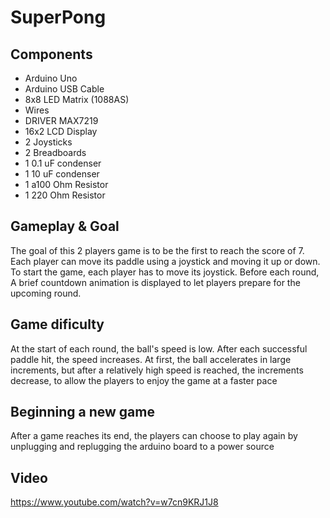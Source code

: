 # SuperPong
## Components

- Arduino Uno
- Arduino USB Cable
- 8x8 LED Matrix (1088AS)
- Wires
- DRIVER MAX7219
- 16x2 LCD Display
- 2 Joysticks
- 2 Breadboards
- 1 0.1 uF condenser
- 1 10 uF condenser
- 1 a100 Ohm Resistor
- 1 220 Ohm Resistor

## Gameplay & Goal

  The goal of this 2 players game is to be the first to reach the score of 7. Each player can move its paddle using a joystick and moving it up or down.
  To start the game, each player has to move its joystick. Before each round, A brief countdown animation is displayed to let players prepare for the upcoming round.
  
 ## Game dificulty
 
  At the start of each round, the ball's speed is low. After each successful paddle hit, the speed increases. At first, the ball accelerates in large increments, but after a relatively high speed is reached, the increments decrease, to allow the players to enjoy the game at a faster pace
  
  ## Beginning a new game
  
   After a game reaches its end, the players can choose to play again by unplugging and replugging the arduino board to a power source

## Video

https://www.youtube.com/watch?v=w7cn9KRJ1J8
